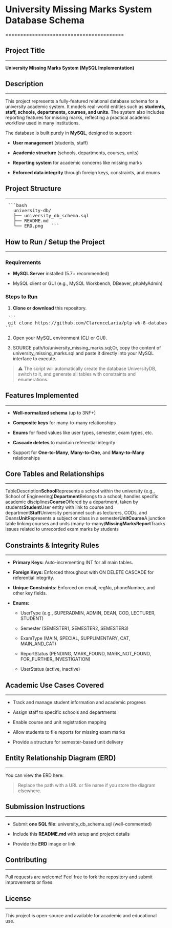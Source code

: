 
# University Missing Marks System Database Schema
========================================

## Project Title
----------------

**University Missing Marks System (MySQL Implementation)**

## Description
--------------

This project represents a fully-featured relational database schema for a university academic system. It models real-world entities such as **students, staff, schools, departments, courses, and units**. The system also includes reporting features for missing marks, reflecting a practical academic workflow used in many institutions.

The database is built purely in **MySQL**, designed to support:

*   **User management** (students, staff)
    
*   **Academic structure** (schools, departments, courses, units)
    
*   **Reporting system** for academic concerns like missing marks
    
*   **Enforced data integrity** through foreign keys, constraints, and enums
    

## Project Structure
--------------------

<pre> ```bash
   university-db/  
   ├── university_db_schema.sql  
   ├── README.md  
   └── ERD.png   ```</pre>

## How to Run / Setup the Project
---------------------------------

### Requirements

*   **MySQL Server** installed (5.7+ recommended)
    
*   MySQL client or GUI (e.g., MySQL Workbench, DBeaver, phpMyAdmin)
    

### Steps to Run

1.  **Clone or download** this repository.

<pre> ``` 
 git clone https://github.com/ClarenceLaria/plp-wk-8-database.git
``` </pre>
    
2.  Open your MySQL environment (CLI or GUI).
    
3.  SOURCE path/to/university\_missing\_marks.sql;Or, copy the content of university\_missing\_marks.sql and paste it directly into your MySQL interface to execute.
    

> ⚠️ The script will automatically create the database UniversityDB, switch to it, and generate all tables with constraints and enumerations.

## Features Implemented
------------------------

*   **Well-normalized schema** (up to 3NF+)
    
*   **Composite keys** for many-to-many relationships
    
*   **Enums** for fixed values like user types, semester, exam types, etc.
    
*   **Cascade deletes** to maintain referential integrity
    
*   Support for **One-to-Many**, **Many-to-One**, and **Many-to-Many** relationships
    

## Core Tables and Relationships
--------------------------------

TableDescription**School**Represents a school within the university (e.g., School of Engineering)**Department**Belongs to a school; handles specific academic disciplines**Course**Offered by a department, taken by students**Student**User entity with link to course and department**Staff**University personnel such as lecturers, CODs, and Deans**Unit**Represents a subject or class in a semester**UnitCourse**A junction table linking courses and units (many-to-many)**MissingMarksReport**Tracks issues related to unrecorded exam marks by students

## Constraints & Integrity Rules
--------------------------------

*   **Primary Keys:** Auto-incrementing INT for all main tables.
    
*   **Foreign Keys:** Enforced throughout with ON DELETE CASCADE for referential integrity.
    
*   **Unique Constraints:** Enforced on email, regNo, phoneNumber, and other key fields.
    
*   **Enums:**
    
    *   UserType (e.g., SUPERADMIN, ADMIN, DEAN, COD, LECTURER, STUDENT)
        
    *   Semester (SEMESTER1, SEMESTER2, SEMESTER3)
        
    *   ExamType (MAIN, SPECIAL, SUPPLIMENTARY, CAT, MAIN\_AND\_CAT)
        
    *   ReportStatus (PENDING, MARK\_FOUND, MARK\_NOT\_FOUND, FOR\_FURTHER\_INVESTIGATION)
        
    *   UserStatus (active, inactive)
        

## Academic Use Cases Covered
-----------------------------

*   Track and manage student information and academic progress
    
*   Assign staff to specific schools and departments
    
*   Enable course and unit registration mapping
    
*   Allow students to file reports for missing exam marks
    
*   Provide a structure for semester-based unit delivery
    

## Entity Relationship Diagram (ERD)
------------------------------------

You can view the ERD here:

> Replace the path with a URL or file name if you store the diagram elsewhere.

## Submission Instructions
--------------------------

*   Submit **one SQL file**: university\_db\_schema.sql (well-commented)
    
*   Include this **README.md** with setup and project details
    
*   Provide the **ERD** image or link    

## Contributing
---------------

Pull requests are welcome! Feel free to fork the repository and submit improvements or fixes.

## License
----------

This project is open-source and available for academic and educational use.